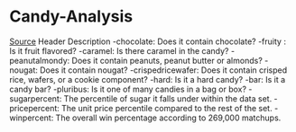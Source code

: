 # Candy-Analysis

[Source](https://github.com/fivethirtyeight/data/blob/master/candy-power-ranking/candy-data.csv)
Header	Description
  -chocolate:	Does it contain chocolate?
  -fruity	:   Is it fruit flavored?
  -caramel: 	Is there caramel in the candy?
  -peanutalmondy:	Does it contain peanuts, peanut butter or almonds?
  -nougat:	Does it contain nougat?
  -crispedricewafer:	Does it contain crisped rice, wafers, or a cookie component?
  -hard:	Is it a hard candy?
  -bar:	Is it a candy bar?
  -pluribus:	Is it one of many candies in a bag or box?
  -sugarpercent:	The percentile of sugar it falls under within the data set.
  -pricepercent:	The unit price percentile compared to the rest of the set.
  -winpercent:	The overall win percentage according to 269,000 matchups.
